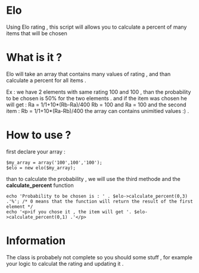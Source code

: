 Elo
===

Using Elo rating , this script will allows you to calculate a percent of many items that will be  chosen

What is it ?
===
Elo will take an array that contains many values of rating , and than calculate a percent for all items .

Ex : 
we have 2 elements with same rating 100 and 100 , than the probability to be chosen is 50% for the two elements .
and if the item was chosen he will get : Ra = 1/1+10*(Rb-Ra)/400
Rb = 100 and Ra = 100
and the second item : Rb = 1/1+10*(Ra-Rb)/400
the array can contains unimitied values :) .

How to use ?
===
first declare your array :

    $my_array = array('100',100','100');
    $elo = new elo($my_array);
  
than to calculate the probability , we will use the third methode and the <b>calculate_percent</b> function

    echo 'Probability to be chosen is : ' . $elo->calculate_percent(0,3) .'%'; /* 0 means that the function will return the result of the first element */
    echo '<p>if you chose it , the item will get '. $elo->calculate_percent(0,1) .'</p>
    
Information
===
The class is probabely not complete so you should some stuff , for example your logic to calculat the rating and updating it .
